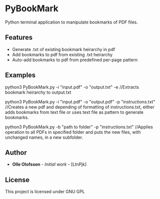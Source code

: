 # PyBookMark
Python terminal application to manipulate bookmarks of PDF files.

## Features
* Generate .txt of existing bookmark heirarchy in pdf
* Add bookmarks to pdf from existing .txt heirarchy
* Auto-add bookmarks to pdf from predefined per-page pattern

## Examples
python3 PyBookMark.py -i "input.pdf" -o "output.txt" -e
//Extracts bookmark heirarchy to output.txt

python3 PyBookMark.py -i "input.pdf" -o "output.pdf" -p "instructions.txt"
//Creates a new pdf and depending of formatting of instructions.txt, either adds bookmarks from text file or uses text file as pattern to generate bookmarks.

python3 PyBookMark.py -b "path to folder" -p "instructions.txt"
//Applies operation to all PDFs in specified folder and puts the new files, with unchanged names, in a new subfolder.

## Author
* **Olle Olofsson** - *Initial work* - [LtnPjk] 

## License
This project is licensed under GNU GPL
